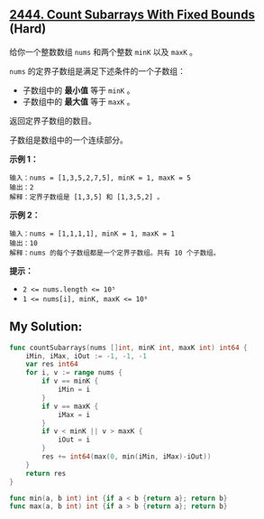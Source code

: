 ## [2444. Count Subarrays With Fixed Bounds](https://leetcode.cn/problems/count-subarrays-with-fixed-bounds) (Hard)

给你一个整数数组 `nums` 和两个整数 `minK` 以及 `maxK` 。

`nums` 的定界子数组是满足下述条件的一个子数组：

- 子数组中的 **最小值** 等于 `minK` 。
- 子数组中的 **最大值** 等于 `maxK` 。

返回定界子数组的数目。

子数组是数组中的一个连续部分。

**示例 1：**

```
输入：nums = [1,3,5,2,7,5], minK = 1, maxK = 5
输出：2
解释：定界子数组是 [1,3,5] 和 [1,3,5,2] 。

```

**示例 2：**

```
输入：nums = [1,1,1,1], minK = 1, maxK = 1
输出：10
解释：nums 的每个子数组都是一个定界子数组。共有 10 个子数组。
```

**提示：**

- `2 <= nums.length <= 10⁵`
- `1 <= nums[i], minK, maxK <= 10⁶`

## My Solution:

```go
func countSubarrays(nums []int, minK int, maxK int) int64 {
    iMin, iMax, iOut := -1, -1, -1
    var res int64
    for i, v := range nums {
        if v == minK {
            iMin = i
        }
        if v == maxK {
            iMax = i
        }
        if v < minK || v > maxK {
            iOut = i
        }
        res += int64(max(0, min(iMin, iMax)-iOut))
    }
    return res
}

func min(a, b int) int {if a < b {return a}; return b}
func max(a, b int) int {if a > b {return a}; return b}
```
